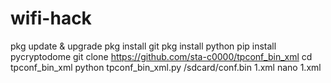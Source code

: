 # wifi-hack
pkg update &amp; upgrade  pkg install git   pkg install python   pip install pycryptodome  git clone https://github.com/sta-c0000/tpconf_bin_xml   cd tpconf_bin_xml    python tpconf_bin_xml.py /sdcard/conf.bin 1.xml   nano 1.xml
